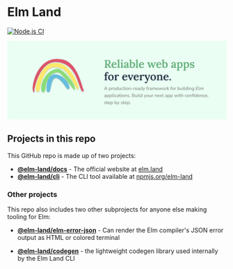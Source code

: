 # Elm Land
[![Node.js CI](https://github.com/elm-land/elm-land/actions/workflows/node.js.yml/badge.svg)](https://github.com/elm-land/elm-land/actions/workflows/node.js.yml)

[![Elm Land: reliable web apps for everyone.](./elm-land-banner.jpg)](https://elm.land)

## Projects in this repo

This GitHub repo is made up of two projects:

- __[@elm-land/docs](./docs/)__ - The official website at [elm.land](https://elm.land)
- __[@elm-land/cli](./cli/)__ - The CLI tool available at [npmjs.org/elm-land](https://npmjs.org/elm-land)


### Other projects

This repo also includes two other subprojects for anyone else making tooling for Elm:

- __[@elm-land/elm-error-json](./elm-error-json/)__ - Can render the Elm compiler's JSON error output as HTML or colored terminal

- __[@elm-land/codegen](./codegen/)__ - the lightweight codegen library used internally by the Elm Land CLI